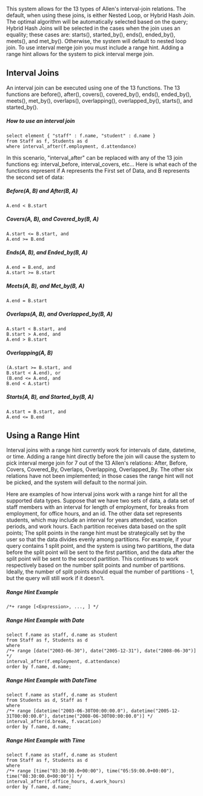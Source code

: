 <!--
 ! Licensed to the Apache Software Foundation (ASF) under one
 ! or more contributor license agreements.  See the NOTICE file
 ! distributed with this work for additional information
 ! regarding copyright ownership.  The ASF licenses this file
 ! to you under the Apache License, Version 2.0 (the
 ! "License"); you may not use this file except in compliance
 ! with the License.  You may obtain a copy of the License at
 !
 !   http://www.apache.org/licenses/LICENSE-2.0
 !
 ! Unless required by applicable law or agreed to in writing,
 ! software distributed under the License is distributed on an
 ! "AS IS" BASIS, WITHOUT WARRANTIES OR CONDITIONS OF ANY
 ! KIND, either express or implied.  See the License for the
 ! specific language governing permissions and limitations
 ! under the License.
 !-->

This system allows for the 13 types of Allen's interval-join relations.
The default, when using these joins, is either Nested Loop, or Hybrid Hash Join.
The optimal algorithm will be automatically selected based on the query; Hybrid
Hash Joins will be selected in the cases when the join uses an equality; these cases are:
starts(), started_by(), ends(), ended_by(), meets(), and met_by(). Otherwise, the system will
default to nested loop join. To use interval merge join you must include a range hint. Adding a
range hint allows for the system to pick interval merge join.

## <a id="Interval_joins">Interval Joins</a>
An interval join can be executed using one of the 13 functions. The 13 functions are before(), 
after(), covers(), covered_by(), ends(), ended_by(), meets(), met_by(), overlaps(), overlapping(), 
overlapped_by(), starts(), and started_by().

##### How to use an interval join

    select element { "staff" : f.name, "student" : d.name }
    from Staff as f, Students as d
    where interval_after(f.employment, d.attendance)
    
In this scenario, "interval_after" can be replaced with any of the 13 join functions eg: interval_before, 
interval_covers, etc... Here is what each of the functions represent if A represents the First set of Data,
and B represents the second set of data:

##### Before(A, B) and After(B, A)

    A.end < B.start

##### Covers(A, B), and Covered_by(B, A)

    A.start <= B.start, and
    A.end >= B.end

##### Ends(A, B), and Ended_by(B, A)

    A.end = B.end, and
    A.start >= B.start

##### Meets(A, B), and Met_by(B, A)

    A.end = B.start
    
##### Overlaps(A, B), and Overlapped_by(B, A)

    A.start < B.start, and
    B.start > A.end, and
    A.end > B.start

##### Overlapping(A, B)

    (A.start >= B.start, and
    B.start < A.end), or
    (B.end <= A.end, and
    B.end < A.start)

##### Starts(A, B), and Started_by(B, A)

    A.start = B.start, and
    A.end <= B.end

## <a id="Range_hint">Using a Range Hint</a>

Interval joins with a range hint currently work for intervals of date, datetime, or time. Adding a
range hint directly before the join will cause the system to pick interval merge join for 7 out of
the 13 Allen's relations: After, Before, Covers, Covered_By, Overlaps, Overlapping, Overlapped_By.
The other six relations have not been implemented; in those cases the range hint will not be picked,
and the system will default to the normal join.

Here are examples of how interval joins work with a range hint for all the supported data types.
Suppose that we have two sets of data, a data set of staff members with an interval for length of
employment, for breaks from employment, for office hours, and an id. The other data set represents students,
which may include an interval for years attended, vacation periods, and work hours. Each partition receives
data based on the split points; The split points in the range hint must be strategically set by the
user so that the data divides evenly among partitions. For example, if your query contains 1 split point,
and the system is using two partitions, the data before the split point will be sent to the first partition,
and the data after the split point will be sent to the second partition. This continues to work respectively
based on the number split points and number of partitions. Ideally, the number of split points should equal
the number of partitions - 1, but the query will still work if it doesn't.

##### Range Hint Example

    /*+ range [<Expression>, ..., ] */


##### Range Hint Example with Date

    select f.name as staff, d.name as student
    from Staff as f, Students as d
    where
    /*+ range [date("2003-06-30"), date("2005-12-31"), date("2008-06-30")] */
    interval_after(f.employment, d.attendance)
    order by f.name, d.name;

##### Range Hint Example with DateTime

    select f.name as staff, d.name as student
    from Students as d, Staff as f
    where
    /*+ range [datetime("2003-06-30T00:00:00.0"), datetime("2005-12-31T00:00:00.0"), datetime("2008-06-30T00:00:00.0")] */
    interval_after(d.break, f.vacation)
    order by f.name, d.name;

##### Range Hint Example with Time

    select f.name as staff, d.name as student
    from Staff as f, Students as d
    where
    /*+ range [time("03:30:00.0+00:00"), time("05:59:00.0+00:00"), time("08:30:00.0+00:00")] */
    interval_after(f.office_hours, d.work_hours)
    order by f.name, d.name;

